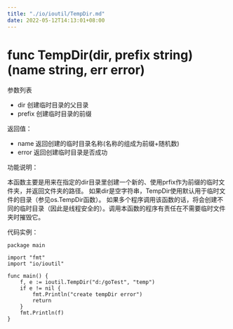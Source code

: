 ```yaml
---
title: "./io/ioutil/TempDir.md"
date: 2022-05-12T14:13:01+08:00
---
```

# func TempDir(dir, prefix string) (name string, err error)

参数列表

- dir 创建临时目录的父目录
- prefix 创建临时目录的前缀

返回值：

- name 返回创建的临时目录名称(名称的组成为前缀+随机数)
- error 返回创建临时目录是否成功

功能说明：

本函数主要是用来在指定的dir目录里创建一个新的、使用prfix作为前缀的临时文件夹，并返回文件夹的路径。 如果dir是空字符串，TempDir使用默认用于临时文件的目录（参见os.TempDir函数）。 如果多个程序调用该函数的话，将会创建不同的临时目录（因此是线程安全的）。调用本函数的程序有责任在不需要临时文件夹时摧毁它。

代码实例：

	package main

	import "fmt"
	import "io/ioutil"

	func main() {
		f, e := ioutil.TempDir("d:/goTest", "temp")
		if e != nil {
			fmt.Println("create tempDir error")
			return
		}
		fmt.Println(f)
	}
